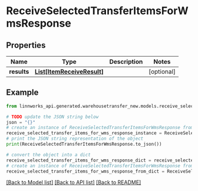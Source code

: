 # ReceiveSelectedTransferItemsForWmsResponse


## Properties

Name | Type | Description | Notes
------------ | ------------- | ------------- | -------------
**results** | [**List[ItemReceiveResult]**](ItemReceiveResult.md) |  | [optional] 

## Example

```python
from linnworks_api.generated.warehousetransfer_new.models.receive_selected_transfer_items_for_wms_response import ReceiveSelectedTransferItemsForWmsResponse

# TODO update the JSON string below
json = "{}"
# create an instance of ReceiveSelectedTransferItemsForWmsResponse from a JSON string
receive_selected_transfer_items_for_wms_response_instance = ReceiveSelectedTransferItemsForWmsResponse.from_json(json)
# print the JSON string representation of the object
print(ReceiveSelectedTransferItemsForWmsResponse.to_json())

# convert the object into a dict
receive_selected_transfer_items_for_wms_response_dict = receive_selected_transfer_items_for_wms_response_instance.to_dict()
# create an instance of ReceiveSelectedTransferItemsForWmsResponse from a dict
receive_selected_transfer_items_for_wms_response_from_dict = ReceiveSelectedTransferItemsForWmsResponse.from_dict(receive_selected_transfer_items_for_wms_response_dict)
```
[[Back to Model list]](../README.md#documentation-for-models) [[Back to API list]](../README.md#documentation-for-api-endpoints) [[Back to README]](../README.md)



